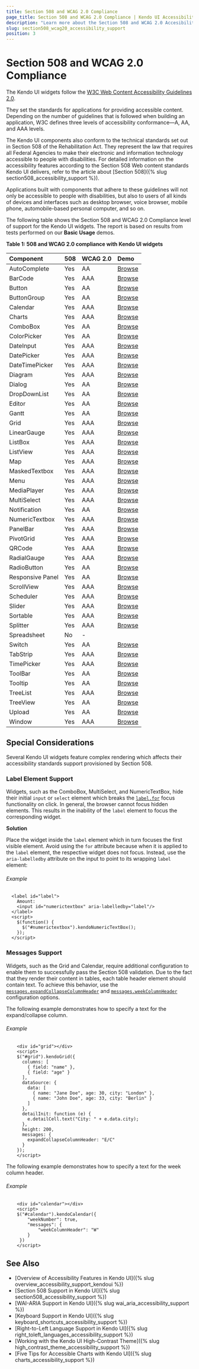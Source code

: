 ```yaml
---
title: Section 508 and WCAG 2.0 Compliance
page_title: Section 508 and WCAG 2.0 Compliance | Kendo UI Accessibility Support
description: "Learn more about the Section 508 and WCAG 2.0 Accesibility support provided by Kendo UI controls."
slug: section508_wcag20_accessibility_support
position: 3
---
```


# Section 508 and WCAG 2.0 Compliance

The Kendo UI widgets follow the [W3C Web Content Accessibility Guidelines 2.0](https://www.w3.org/TR/WCAG/).

They set the standards for applications for providing accessible content. Depending on the number of guidelines that is followed when building an application, W3C defines three levels of accessibility conformance&mdash;A, AA, and AAA levels.

The Kendo UI components also conform to the technical standards set out in Section 508 of the Rehabilitation Act. They represent the law that requires all Federal Agencies to make their electronic and information technology accessible to people with disabilities. For detailed information on the accessibility features according to the Section 508 Web content standards Kendo UI delivers, refer to the article about [Section 508]({% slug section508_accessibility_support %}).

Applications built with components that adhere to these guidelines will not only be accessible to people with disabilities, but also to users of all kinds of devices and interfaces such as desktop browser, voice browser, mobile phone, automobile-based personal computer, and so on.

The following table shows the Section 508 and WCAG 2.0 Compliance level of support for the Kendo UI widgets. The report is based on results from tests performed on our **Basic Usage** demos.

**Table 1: 508 and WCAG 2.0 compliance with Kendo UI widgets**

|Component |508|WCAG 2.0|Demo
|:---          |:---|:---  |:---
|AutoComplete  |Yes |AA  |[Browse](http://demos.telerik.com/kendo-ui/autocomplete/index)
|BarCode	   |Yes |AAA |[Browse](http://demos.telerik.com/kendo-ui/barcode/index)
|Button 	   |Yes |AA  |[Browse](http://demos.telerik.com/kendo-ui/button/index)
|ButtonGroup   |Yes |AA  |[Browse](http://demos.telerik.com/kendo-ui/buttongroup/index)
|Calendar	   |Yes |AAA |[Browse](http://demos.telerik.com/kendo-ui/calendar/index)
|Charts        |Yes |AAA |[Browse](http://demos.telerik.com/kendo-ui/chart-api/index)
|ComboBox      |Yes |AA  |[Browse](http://demos.telerik.com/kendo-ui/combobox/index)
|ColorPicker   |Yes |AA  |[Browse](http://demos.telerik.com/kendo-ui/colorpicker/index)
|DateInput	   |Yes |AAA |[Browse](http://demos.telerik.com/kendo-ui/dateinput/index)
|DatePicker	   |Yes |AAA |[Browse](http://demos.telerik.com/kendo-ui/datepicker/index)
|DateTimePicker|Yes |AAA |[Browse](http://demos.telerik.com/kendo-ui/datetimepicker/index)
|Diagram	   |Yes |AAA |[Browse](http://demos.telerik.com/kendo-ui/diagram/index)
|Dialog	       |Yes |AA  |[Browse](http://demos.telerik.com/kendo-ui/dialog/index)
|DropDownList  |Yes |AA  |[Browse](http://demos.telerik.com/kendo-ui/dropdownlist/index)
|Editor        |Yes |AA  |[Browse](http://demos.telerik.com/kendo-ui/editor/index)
|Gantt         |Yes |AA  |[Browse](http://demos.telerik.com/kendo-ui/gantt/index)
|Grid          |Yes |AAA |[Browse](http://demos.telerik.com/kendo-ui/grid/index)
|LinearGauge   |Yes |AAA |[Browse](http://demos.telerik.com/kendo-ui/linear-gauge/index)
|ListBox       |Yes |AAA |[Browse](http://demos.telerik.com/kendo-ui/listbox/index)
|ListView	   |Yes |AAA |[Browse](http://demos.telerik.com/kendo-ui/listview/index)
|Map	       |Yes |AAA |[Browse](http://demos.telerik.com/kendo-ui/map/index)
|MaskedTextbox |Yes |AAA |[Browse](http://demos.telerik.com/kendo-ui/maskedtextbox/index)
|Menu          |Yes |AAA |[Browse](http://demos.telerik.com/kendo-ui/menu/index)
|MediaPlayer   |Yes |AAA |[Browse](http://demos.telerik.com/kendo-ui/mediaplayer/index)
|MultiSelect   |Yes |AAA |[Browse](http://demos.telerik.com/kendo-ui/multiselect/index)
|Notification  |Yes |AA  |[Browse](http://demos.telerik.com/kendo-ui/notification/index)
|NumericTextbox|Yes |AAA |[Browse](http://demos.telerik.com/kendo-ui/numerictextbox/index)
|PanelBar	   |Yes |AAA |[Browse](http://demos.telerik.com/kendo-ui/panelbar/index)
|PivotGrid	   |Yes |AAA |[Browse](http://demos.telerik.com/kendo-ui/pivotgrid/index)
|QRCode	   	   |Yes |AAA |[Browse](http://demos.telerik.com/kendo-ui/qrcode/index)
|RadialGauge   |Yes |AAA |[Browse](http://demos.telerik.com/kendo-ui/radial-gauge/index)
|RadioButton   |Yes |AA  |[Browse](http://demos.telerik.com/kendo-ui/styling/radios)
|Responsive Panel |Yes |AA |[Browse](http://demos.telerik.com/kendo-ui/responsive-panel/index)
|ScrollView	   |Yes |AAA |[Browse](http://demos.telerik.com/kendo-ui/scrollview/index)
|Scheduler	   |Yes |AAA |[Browse](http://demos.telerik.com/kendo-ui/scheduler/index)
|Slider	       |Yes |AAA |[Browse](http://demos.telerik.com/kendo-ui/slider/index)
|Sortable	   |Yes |AAA |[Browse](http://demos.telerik.com/kendo-ui/sortable/index)
|Splitter      |Yes |AAA |[Browse](http://demos.telerik.com/kendo-ui/splitter/index)
|Spreadsheet   |No  |-   |
|Switch        |Yes |AA  |[Browse](http://demos.telerik.com/kendo-ui/switch/index)
|TabStrip	   |Yes |AAA |[Browse](http://demos.telerik.com/kendo-ui/tabstrip/index)
|TimePicker	   |Yes |AAA |[Browse](http://demos.telerik.com/kendo-ui/timepicker/index)
|ToolBar	   |Yes |AA  |[Browse](http://demos.telerik.com/kendo-ui/toolbar/index)
|Tooltip	   |Yes |AA  |[Browse](http://demos.telerik.com/kendo-ui/tooltip/index)
|TreeList	   |Yes |AAA |[Browse](http://demos.telerik.com/kendo-ui/treelist/index)
|TreeView	   |Yes |AA  |[Browse](http://demos.telerik.com/kendo-ui/treeview/index)
|Upload 	   |Yes |AA  |[Browse](http://demos.telerik.com/kendo-ui/upload/index)
|Window 	   |Yes |AAA |[Browse](http://demos.telerik.com/kendo-ui/window/index)

## Special Considerations

Several Kendo UI widgets feature complex rendering which affects their accessibility standards support provisioned by Section 508.

### Label Element Support

Widgets, such as the ComboBox, MultiSelect, and NumericTextBox, hide their initial `input` or `select` element which breaks the [`label.for`](https://developer.mozilla.org/en/docs/Web/HTML/Element/label#attr-for) focus functionality on click. In general, the browser cannot focus hidden elements. This results in the inability of the `label` element to focus the corresponding widget.

**Solution**

Place the widget inside the `label` element which in turn focuses the first visible element. Avoid using the `for` attribute because when it is applied to the `label` element, the respective widget does not focus. Instead, use the `aria-labelledby` attribute on the input to point to its wrapping `label` element:

###### Example

```
  <label id="label">
    Amount:
    <input id="numerictextbox" aria-labelledby="label"/>
  </label>
  <script>
    $(function() {
      $("#numerictextbox").kendoNumericTextBox();
    });
  </script>
```

### Messages Support

Widgets, such as the Grid and Calendar, require additional configuration to enable them to successfully pass the Section 508 validation. Due to the fact that they render their content in tables, each table header element should contain text. To achieve this behavior, use the [`messages.expandCollapseColumnHeader`](/api/javascript/ui/grid#configuration-messages.expandCollapseColumnHeader) and [`messages.weekColumnHeader`](/api/javascript/ui/calendar#configuration-messages.weekColumnHeader) configuration options.

The following example demonstrates how to specify a text for the expand/collapse column.

###### Example

```
	<div id="grid"></div>
	<script>
	$("#grid").kendoGrid({
	  columns: [
	    { field: "name" },
	    { field: "age" }
	  ],
	  dataSource: {
	    data: [
	      { name: "Jane Doe", age: 30, city: "London" },
	      { name: "John Doe", age: 33, city: "Berlin" }
	    ]
	  },
	  detailInit: function (e) {
	    e.detailCell.text("City: " + e.data.city);
	  },
	  height: 200,
	  messages: {
	    expandCollapseColumnHeader: "E/C"
	  }
	});
	</script>
```

The following example demonstrates how to specify a text for the week column header.

###### Example

```
    <div id="calendar"></div>
    <script>
    $("#calendar").kendoCalendar({
        "weekNumber": true,
        "messages": {
            "weekColumnHeader": "W"
        }
     })
    </script>
```

## See Also

* [Overview of Accessibility Features in Kendo UI]({% slug overview_accessibility_support_kendoui %})
* [Section 508 Support in Kendo UI]({% slug section508_accessibility_support %})
* [WAI-ARIA Support in Kendo UI]({% slug wai_aria_accessibility_support %})
* [Keyboard Support in Kendo UI]({% slug keyboard_shortcuts_accessibility_support %})
* [Right-to-Left Language Support in Kendo UI]({% slug right_toleft_languages_accessibility_support %})
* [Working with the Kendo UI High-Contrast Theme]({% slug high_contrast_theme_accessibility_support %})
* [Five Tips for Accessible Charts with Kendo UI]({% slug charts_accessibility_support %})

